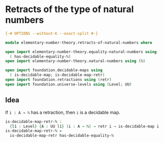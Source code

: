 # Retracts of the type of natural numbers

```agda
{-# OPTIONS --without-K --exact-split #-}

module elementary-number-theory.retracts-of-natural-numbers where

open import elementary-number-theory.equality-natural-numbers using
  ( has-decidable-equality-ℕ)
open import elementary-number-theory.natural-numbers using (ℕ)

open import foundation.decidable-maps using
  ( is-decidable-map; is-decidable-map-retr)
open import foundation.retractions using (retr)
open import foundation.universe-levels using (Level; UU)
```

## Idea

If `i : A → ℕ` has a retraction, then `i` is a decidable map.

```agda
is-decidable-map-retr-ℕ :
  {l1 : Level} {A : UU l1} (i : A → ℕ) → retr i → is-decidable-map i
is-decidable-map-retr-ℕ =
  is-decidable-map-retr has-decidable-equality-ℕ
```

